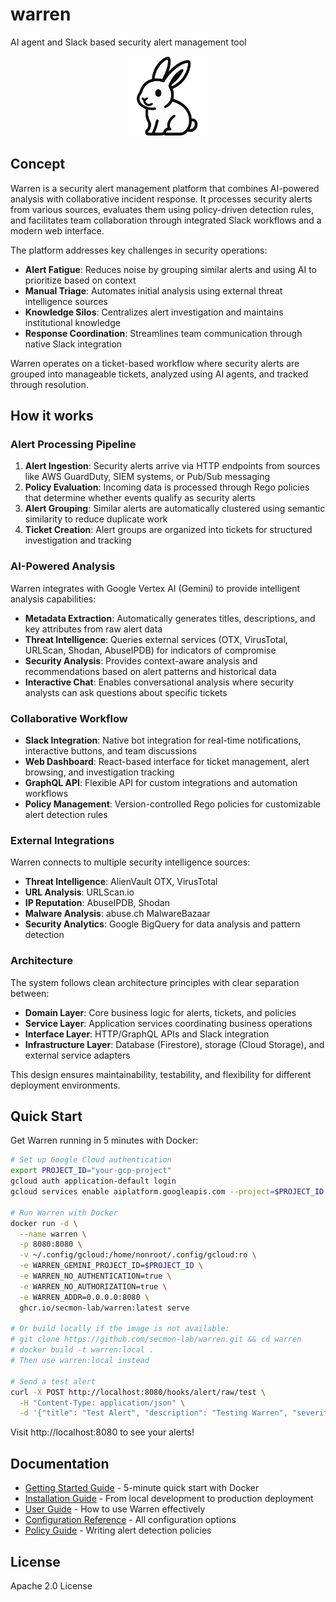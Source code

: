 # warren
AI agent and Slack based security alert management tool

<p align="center">
  <img src="./doc/images/logo2.png" height="128" />
</p>

## Concept

Warren is a security alert management platform that combines AI-powered analysis with collaborative incident response. It processes security alerts from various sources, evaluates them using policy-driven detection rules, and facilitates team collaboration through integrated Slack workflows and a modern web interface.

The platform addresses key challenges in security operations:
- **Alert Fatigue**: Reduces noise by grouping similar alerts and using AI to prioritize based on context
- **Manual Triage**: Automates initial analysis using external threat intelligence sources
- **Knowledge Silos**: Centralizes alert investigation and maintains institutional knowledge
- **Response Coordination**: Streamlines team communication through native Slack integration

Warren operates on a ticket-based workflow where security alerts are grouped into manageable tickets, analyzed using AI agents, and tracked through resolution.

## How it works

### Alert Processing Pipeline

1. **Alert Ingestion**: Security alerts arrive via HTTP endpoints from sources like AWS GuardDuty, SIEM systems, or Pub/Sub messaging
2. **Policy Evaluation**: Incoming data is processed through Rego policies that determine whether events qualify as security alerts
3. **Alert Grouping**: Similar alerts are automatically clustered using semantic similarity to reduce duplicate work
4. **Ticket Creation**: Alert groups are organized into tickets for structured investigation and tracking

### AI-Powered Analysis

Warren integrates with Google Vertex AI (Gemini) to provide intelligent analysis capabilities:
- **Metadata Extraction**: Automatically generates titles, descriptions, and key attributes from raw alert data
- **Threat Intelligence**: Queries external services (OTX, VirusTotal, URLScan, Shodan, AbuseIPDB) for indicators of compromise
- **Security Analysis**: Provides context-aware analysis and recommendations based on alert patterns and historical data
- **Interactive Chat**: Enables conversational analysis where security analysts can ask questions about specific tickets

### Collaborative Workflow

- **Slack Integration**: Native bot integration for real-time notifications, interactive buttons, and team discussions
- **Web Dashboard**: React-based interface for ticket management, alert browsing, and investigation tracking
- **GraphQL API**: Flexible API for custom integrations and automation workflows
- **Policy Management**: Version-controlled Rego policies for customizable alert detection rules

### External Integrations

Warren connects to multiple security intelligence sources:
- **Threat Intelligence**: AlienVault OTX, VirusTotal
- **URL Analysis**: URLScan.io
- **IP Reputation**: AbuseIPDB, Shodan
- **Malware Analysis**: abuse.ch MalwareBazaar
- **Security Analytics**: Google BigQuery for data analysis and pattern detection

### Architecture

The system follows clean architecture principles with clear separation between:
- **Domain Layer**: Core business logic for alerts, tickets, and policies
- **Service Layer**: Application services coordinating business operations
- **Interface Layer**: HTTP/GraphQL APIs and Slack integration
- **Infrastructure Layer**: Database (Firestore), storage (Cloud Storage), and external service adapters

This design ensures maintainability, testability, and flexibility for different deployment environments.

## Quick Start

Get Warren running in 5 minutes with Docker:

```bash
# Set up Google Cloud authentication
export PROJECT_ID="your-gcp-project"
gcloud auth application-default login
gcloud services enable aiplatform.googleapis.com --project=$PROJECT_ID

# Run Warren with Docker
docker run -d \
  --name warren \
  -p 8080:8080 \
  -v ~/.config/gcloud:/home/nonroot/.config/gcloud:ro \
  -e WARREN_GEMINI_PROJECT_ID=$PROJECT_ID \
  -e WARREN_NO_AUTHENTICATION=true \
  -e WARREN_NO_AUTHORIZATION=true \
  -e WARREN_ADDR=0.0.0.0:8080 \
  ghcr.io/secmon-lab/warren:latest serve

# Or build locally if the image is not available:
# git clone https://github.com/secmon-lab/warren.git && cd warren
# docker build -t warren:local .
# Then use warren:local instead

# Send a test alert
curl -X POST http://localhost:8080/hooks/alert/raw/test \
  -H "Content-Type: application/json" \
  -d '{"title": "Test Alert", "description": "Testing Warren", "severity": "high"}'
```

Visit http://localhost:8080 to see your alerts!

## Documentation

- [Getting Started Guide](./doc/getting_started.md) - 5-minute quick start with Docker
- [Installation Guide](./doc/installation.md) - From local development to production deployment
- [User Guide](./doc/user_guide.md) - How to use Warren effectively
- [Configuration Reference](./doc/configuration.md) - All configuration options
- [Policy Guide](./doc/policy.md) - Writing alert detection policies

## License

Apache 2.0 License

